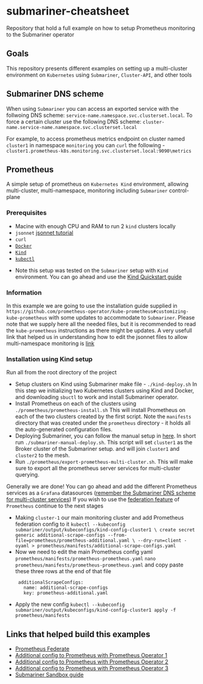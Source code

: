 # submariner-cheatsheet
Repository that hold a full example on how to setup Prometheus monitoring to the Submariner operator

## Goals

This repository presents different examples on setting up a multi-cluster environment on `Kubernetes` using `Submariner`, `Cluster-API`, and other tools

## Submariner DNS scheme

When using `Submariner` you can access an exported service
with the follwoing DNS scheme: `service-name.namespace.svc.clusterset.local`.
To force a certain cluster use the following DNS scheme:
`cluster-name.service-name.namespace.svc.clusterset.local`

For example, to access prometheus metrics endpoint on cluster named `cluster1` in namespace `monitoring` you can `curl` the following - `cluster1.prometheus-k8s.monitoring.svc.clusterset.local:9090\metrics`

## Prometheus

A simple setup of prometheus on `Kubernetes Kind` environment, allowing multi-cluster, multi-namespace, monitoring including `Submariner` control-plane

### Prerequisites

- Macine with enough CPU and RAM to run 2 `kind` clusters locally
- `jsonnet` [jsonnet tutorial](https://jsonnet.org/learning/getting_started.html)
- `curl`
- [`Docker`](https://docs.docker.com/get-docker/)
- [`Kind`](https://kind.sigs.k8s.io/docs/user/quick-start/#installation)
- [`kubectl`](https://kubernetes.io/docs/tasks/tools/)

* Note this setup was tested on the `Submariner` setup with `Kind` environment.
  You can go ahead and use the [Kind Quickstart guide](https://submariner.io/getting-started/quickstart/kind/)

### Information

In this example we are going to use the installation guide supplied in `https://github.com/prometheus-operator/kube-prometheus#customizing-kube-prometheus` with some updates to accommodate to `Submariner`.
Please note that we supply here all the needed files, but it is recommended to read the `kube-prometheus` instructions as there might be updates.
A very usefull link that helped us in understanding how to edit the jsonnet files to allow multi-namespace monitoring is [link](https://github.com/prometheus-operator/kube-prometheus/blob/main/docs/monitoring-other-namespaces.md)

### Installation using Kind setup
Run all from the root directory of the project

- Setup clusters on Kind using Submariner make file - `./kind-deploy.sh`
  In this step we initializing two Kubernetes clusters using Kind and Docker, and downloading `sbuctl` to work and install Submariner operator.
- Install Prometheus on each of the clusters using `./prometheus/prometheus-install.sh`
  This will install Prometheus on each of the two clusters created by the first script.
  Note the `manifests` directory that was created under the `prometheus` directory - it holds all the auto-generated configuration files.
- Deploying Submariner, you can follow the manual setup in [here](https://submariner.io/getting-started/quickstart/kind/). In short run `./submariner-manual-deploy.sh`. This script will set `cluster1` as the Broker cluster of the Submariner setup. and will join `cluster1` and `cluster2` to the mesh.
- Run `./prometheus/export-prometheus-multi-cluster.sh`.  This will make sure to export all the prometheus server services for multi-cluster querying.

Generally we are done!
You can go ahead and add the different Prometheus services as a `Grafana` datasources ([remember the Submariner DNS scheme for multi-cluster services](#submariner-dns-scheme))
If you wish to use the [federation feature](https://prometheus.io/docs/prometheus/latest/federation/) of `Prometheus` continue to the next stages

- Making `cluster-1` our main monitoring cluster and add Prometheus federation config to it
  `kubectl --kubeconfig submariner/output/kubeconfigs/kind-config-cluster1 \
   create secret generic additional-scrape-configs --from-file=prometheus/prometheus-additional.yaml \
   --dry-run=client -oyaml > prometheus/manifests/additional-scrape-configs.yaml`
- Now we need to edit the main Prometheus config yaml `prometheus/manifests/prometheus-prometheus.yaml`
  `nano prometheus/manifests/prometheus-prometheus.yaml` and copy paste these three rows at the end of that file
  ```
   additionalScrapeConfigs:
     name: additional-scrape-configs
     key: prometheus-additional.yaml
  ```
- Apply the new config `kubectl --kubeconfig submariner/output/kubeconfigs/kind-config-cluster1 apply -f prometheus/manifests`


## Links that helped build this examples
- [Prometheus Federate](https://prometheus.io/docs/prometheus/latest/federation/)
- [Additional config to Prometheus with Prometheus Operator 1](https://github.com/prometheus-operator/prometheus-operator/issues/3608)
- [Additional config to Prometheus with Prometheus Operator 2](https://github.com/prometheus-operator/prometheus-operator/tree/master/example/additional-scrape-configs)
- [Additional config to Prometheus with Prometheus Operator 3](https://github.com/prometheus-operator/prometheus-operator/blob/master/Documentation/additional-scrape-config.md)
- [Submariner Sandbox guide](https://submariner.io/getting-started/quickstart/kind/)
